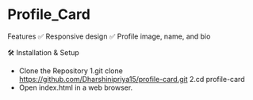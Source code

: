 # Profile_Card
Features
✅ Responsive design
✅ Profile image, name, and bio

🛠 Installation & Setup
  - Clone the Repository
    1.git clone https://github.com/Dharshinipriya15/profile-card.git
    2.cd profile-card
  - Open index.html in a web browser.
